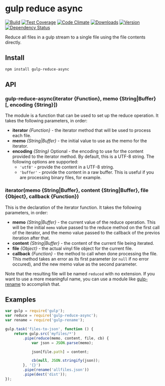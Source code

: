 # gulp reduce async

[![Build][1]][2]
[![Test Coverage][3]][4]
[![Code Climate][5]][6]
[![Downloads][7]][8]
[![Version][9]][8]
[![Dependency Status][10]][11]

[1]: https://travis-ci.org/catdad/gulp-reduce-async.svg?branch=master
[2]: https://travis-ci.org/catdad/gulp-reduce-async

[3]: https://codeclimate.com/github/catdad/gulp-reduce-async/badges/coverage.svg
[4]: https://codeclimate.com/github/catdad/gulp-reduce-async/coverage

[5]: https://codeclimate.com/github/catdad/gulp-reduce-async/badges/gpa.svg
[6]: https://codeclimate.com/github/catdad/gulp-reduce-async

[7]: https://img.shields.io/npm/dm/gulp-reduce-async.svg
[8]: https://www.npmjs.com/package/gulp-reduce-async
[9]: https://img.shields.io/npm/v/gulp-reduce-async.svg

[10]: https://david-dm.org/catdad/gulp-reduce-async.svg
[11]: https://david-dm.org/catdad/gulp-reduce-async

Reduce all files in a gulp stream to a single file using the file contents directly.

## Install

```bash
npm install gulp-reduce-async
```

## API

### gulp-reduce-async(iterator {Function}, memo {String|Buffer} [, encoding {String}])

The module is a function that can be used to set up the reduce operation. It takes the following parameters, in order:

- **iterator** _{Function}_ - the iterator method that will be used to process each file.
- **memo** _{String|Buffer}_ - the initial value to use as the memo for the iterator.
- **encoding** _{String}_ Optional - the encoding to use for the content provided to the iterator method. By default, this is a UTF-8 string. The following options are supported:
  - `'utf8'` - provide the content in a UTF-8 string.
  - `'buffer'` - provide the content in a raw buffer. This is useful if you are processing binary files, for example.

### iterator(memo {String|Buffer}, content {String|Buffer}, file {Object}, callback {Function})

This is the declaration of the iterator function. It takes the following parameters, in order:

- **memo** _{String|Buffer}_ - the current value of the reduce operation. This will be the initial `memo` value passed to the reduce method on the first call of the iterator, and the memo value passed to the callback of the previos iteration after that.
- **content** _{String|Buffer}_ - the content of the current file being iterated.
- **file** _{Object}_ - the actual vinyl file object for the current file.
- **callback** _{Function}_ - the method to call when done processing the file. This method takes an error as its first parameter (or `null` if no error occured), and the new memo value as the second parameter.

Note that the resulting file will be named `reduced` with no extension. If you want to use a more meaningful name, you can use a module like [gulp-rename](https://github.com/hparra/gulp-rename) to accomplish that.

## Examples

```javascript
var gulp = require('gulp');
var reduce = require('gulp-reduce-async');
var rename = require('gulp-rename');

gulp.task('files-to-json', function () {
    return gulp.src('myfiles/*')
        .pipe(reduce(memo, content, file, cb) {
            var json = JSON.parse(memo);

            json[file.path] = content;

            cb(null, JSON.stringify(json));
        }, '{}')
        .pipe(rename('allfiles.json'))
        .pipe(dest('dist'));
});
```
